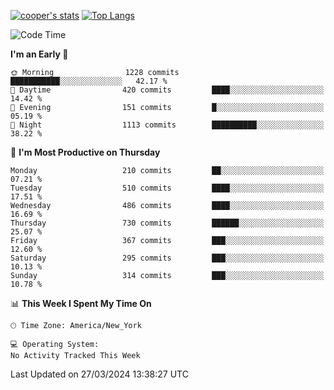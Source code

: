 [![cooper's stats](https://github-readme-stats-dwoluvhms-coopjz.vercel.app/api?username=coopjz&count_private=true)](https://github.com/coopjz/github-readme-stats)
[![Top Langs](https://github-readme-stats-dwoluvhms-coopjz.vercel.app/api/top-langs/?username=coopjz&count_private=true&langs_count=8&layout=compact)](https://github.com/coopjz/github-readme-stats)
<!--START_SECTION:waka-->
![Code Time](http://img.shields.io/badge/Code%20Time-0%20secs-blue)

**I'm an Early 🐤** 

```text
🌞 Morning                1228 commits        ███████████░░░░░░░░░░░░░░   42.17 % 
🌆 Daytime                420 commits         ████░░░░░░░░░░░░░░░░░░░░░   14.42 % 
🌃 Evening                151 commits         █░░░░░░░░░░░░░░░░░░░░░░░░   05.19 % 
🌙 Night                  1113 commits        ██████████░░░░░░░░░░░░░░░   38.22 % 
```
📅 **I'm Most Productive on Thursday** 

```text
Monday                   210 commits         ██░░░░░░░░░░░░░░░░░░░░░░░   07.21 % 
Tuesday                  510 commits         ████░░░░░░░░░░░░░░░░░░░░░   17.51 % 
Wednesday                486 commits         ████░░░░░░░░░░░░░░░░░░░░░   16.69 % 
Thursday                 730 commits         ██████░░░░░░░░░░░░░░░░░░░   25.07 % 
Friday                   367 commits         ███░░░░░░░░░░░░░░░░░░░░░░   12.60 % 
Saturday                 295 commits         ███░░░░░░░░░░░░░░░░░░░░░░   10.13 % 
Sunday                   314 commits         ███░░░░░░░░░░░░░░░░░░░░░░   10.78 % 
```


📊 **This Week I Spent My Time On** 

```text
🕑︎ Time Zone: America/New_York

💻 Operating System: 
No Activity Tracked This Week
```


 Last Updated on 27/03/2024 13:38:27 UTC
<!--END_SECTION:waka-->
